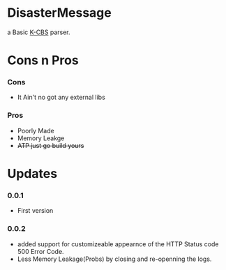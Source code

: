 # DisasterMessage

a Basic [K-CBS](https://www.dgovkorea.go.kr/service1/g2c_03/cbs) parser. 

# Cons n Pros

### Cons
* It Ain't no got any external libs

### Pros
* Poorly Made
* Memory Leakge
* ~~ATP just go build yours~~

# Updates

### 0.0.1
* First version

### 0.0.2
* added support for customizeable appearnce of the HTTP Status code 500 Error Code.
* Less Memory Leakage(Probs) by closing and re-openning the logs.